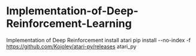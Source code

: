 # Implementation-of-Deep-Reinforcement-Learning
Implementation of Deep Reinforcement 
install atari
pip install --no-index -f https://github.com/Kojoley/atari-py/releases atari_py
